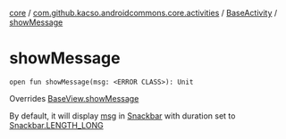 [core](../../index.md) / [com.github.kacso.androidcommons.core.activities](../index.md) / [BaseActivity](index.md) / [showMessage](.)

# showMessage

`open fun showMessage(msg: <ERROR CLASS>): Unit`

Overrides [BaseView.showMessage](../../com.github.kacso.androidcommons.core.views/-base-view/show-message.md)

By default, it will display [msg](show-message.md#com.github.kacso.androidcommons.core.activities.BaseActivity$showMessage()/msg) in [Snackbar](#) with duration set to [Snackbar.LENGTH_LONG](#)

